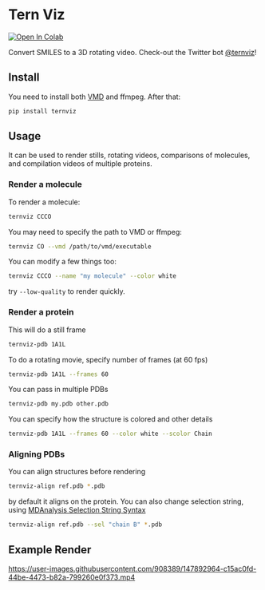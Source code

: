 # Tern Viz
[![Open In Colab](https://colab.research.google.com/assets/colab-badge.svg)](https://colab.research.google.com/github/whitead/ternviz/blob/main/colab/ternviz.ipynb)

Convert SMILES to a 3D rotating video. Check-out the Twitter bot [@ternviz](https://twitter.com/ternviz)!

## Install

You need to install both [VMD](https://www.ks.uiuc.edu/Research/vmd/) and ffmpeg. After that:

```py
pip install ternviz
```

## Usage

It can be used to render stills, rotating videos, comparisons of molecules, and compilation videos of multiple proteins.

### Render a molecule

To render a molecule:

```sh
ternviz CCCO
```

You may need to specify the path to VMD or ffmpeg:

```sh
ternviz CO --vmd /path/to/vmd/executable
```

You can modify a few things too:

```sh
ternviz CCCO --name "my molecule" --color white
```

try `--low-quality` to render quickly.

### Render a protein

This will do a still frame
```sh
ternviz-pdb 1A1L
```

To do a rotating movie, specify number of frames (at 60 fps)

```sh
ternviz-pdb 1A1L --frames 60
```

You can pass in multiple PDBs

```sh
ternviz-pdb my.pdb other.pdb
```

You can specify how the structure is colored and other details

```sh
ternviz-pdb 1A1L --frames 60 --color white --scolor Chain
```

### Aligning PDBs

You can align structures before rendering

```sh
ternviz-align ref.pdb *.pdb
```

by default it aligns on the protein. You can also change selection string, using [MDAnalysis Selection String Syntax](https://docs.mdanalysis.org/stable/documentation_pages/selections.html)

```sh
ternviz-align ref.pdb --sel "chain B" *.pdb
```
## Example Render

https://user-images.githubusercontent.com/908389/147892964-c15ac0fd-44be-4473-b82a-799260e0f373.mp4
